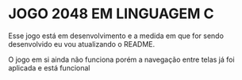 # JOGO 2048 EM LINGUAGEM C
 
 Esse jogo está em desenvolvimento e a medida em que for sendo desenvolvido eu vou atualizando o README.
 
 O jogo em si ainda não funciona porém a navegação entre telas já foi aplicada e está funcional
